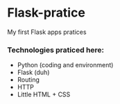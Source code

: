 # Flask-pratice
My first Flask apps pratices

### Technologies praticed here:
- Python (coding and environment)
- Flask (duh)
- Routing
- HTTP
- Little HTML + CSS
